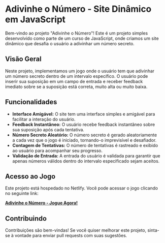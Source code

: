 # Adivinhe o Número - Site Dinâmico em JavaScript

Bem-vindo ao projeto "Adivinhe o Número"! Este é um projeto simples desenvolvido como parte de um curso de JavaScript, onde criamos um site dinâmico que desafia o usuário a adivinhar um número secreto.

## Visão Geral

Neste projeto, implementamos um jogo onde o usuário tem que adivinhar um número secreto dentro de um intervalo específico. O usuário pode inserir sua suposição em um campo de entrada e receber feedback imediato sobre se a suposição está correta, muito alta ou muito baixa.

## Funcionalidades

- **Interface Amigável:** O site tem uma interface simples e amigável para facilitar a interação do usuário.
- **Feedback Instantâneo:** O usuário recebe feedback instantâneo sobre sua suposição após cada tentativa.
- **Número Secreto Aleatório:** O número secreto é gerado aleatoriamente a cada vez que o jogo é iniciado, tornando-o imprevisível e desafiador.
- **Contagem de Tentativas:** O número de tentativas é rastreado e exibido ao usuário para acompanhar seu progresso.
- **Validação de Entrada:** A entrada do usuário é validada para garantir que apenas números válidos dentro do intervalo especificado sejam aceitos.

## Acesso ao Jogo

Este projeto está hospedado no Netlify. Você pode acessar o jogo clicando no seguinte link:

[**Adivinhe o Número - Jogue Agora!**](https://steady-syrniki-cae329.netlify.app/)

## Contribuindo

Contribuições são bem-vindas! Se você quiser melhorar este projeto, sinta-se à vontade para enviar pull requests com suas sugestões.

